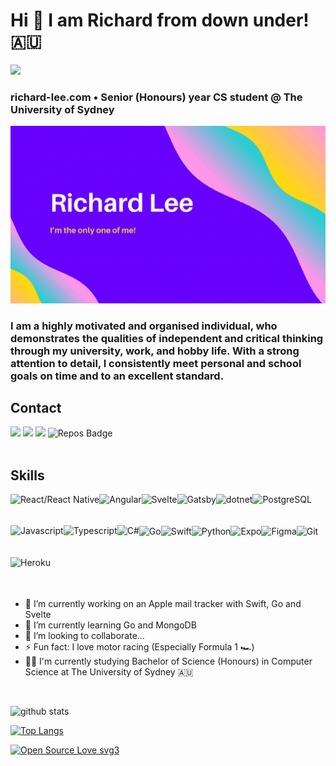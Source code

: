 # Hi 👋 I am Richard from down under! 🇦🇺

<img width="100px" src="https://encrypted-tbn0.gstatic.com/images?q=tbn:ANd9GcTohIB8DHvCODHEN2YneH6X6mUrTJ6J42WoAoMN8O_jZr2PPDjzOwcKjvk57W20DJDcJpA&usqp=CAU">

### richard-lee.com • Senior (Honours) year CS student @ The University of Sydney

<img src="https://raw.githubusercontent.com/richard875/richard875/master/banner.gif">
<br/>

### I am a highly motivated and organised individual, who demonstrates the qualities of independent and critical thinking through my university, work, and hobby life. With a strong attention to detail, I consistently meet personal and school goals on time and to an excellent standard.

## Contact

[<img src ="https://img.shields.io/badge/portfolio-web-%23.svg?&style=for-the-badge&logo=&logoColor=white%22">](https://richard-lee.com/)
[<img src ="https://img.shields.io/badge/Email-myemail-%23.svg?&color=yellow&style=for-the-badge&logo=&logoColor=white">](mailto:hello@richard-lee.com)
[<img src="https://img.shields.io/badge/linkedin-%230077B5.svg?&style=for-the-badge&logo=linkedin&logoColor=white" />](https://www.linkedin.com/in/richard875/)
![Repos Badge](https://badges.pufler.dev/repos/richard875?style=for-the-badge&color=red)
<br><br>

## Skills

<img align="left" alt="React/React Native" height="50px" src="https://cdn.svgporn.com/logos/react.svg" />
<img align="left" alt="Angular" height="50px" src="https://cdn.svgporn.com/logos/angular-icon.svg" />
<img align="left" alt="Svelte" height="50px" src="https://cdn.svgporn.com/logos/svelte-icon.svg" />
<img align="left" alt="Gatsby" height="50px" src="https://cdn.svgporn.com/logos/gatsby.svg" />
<img align="left" alt="dotnet" height="50px" src="https://cdn.svgporn.com/logos/dotnet.svg" />
<img align="left" alt="PostgreSQL" height="50px" src="https://cdn.svgporn.com/logos/postgresql.svg" />
<img align="left" alt="Javascript" height="50px" src="https://cdn.svgporn.com/logos/javascript.svg" />
<img align="left" alt="Typescript" height="50px" src="https://cdn.svgporn.com/logos/typescript-icon.svg" />
<img align="left" alt="C#" height="50px" src="https://cdn.svgporn.com/logos/c-sharp.svg" />

<br />
<br />
<br />

<img align="left" alt="Go" height="50px" src="https://cdn.svgporn.com/logos/go.svg" />
<img align="left" alt="Swift" height="50px" src="https://cdn.svgporn.com/logos/swift.svg" />
<img align="left" alt="Python" height="50px" src="https://cdn.svgporn.com/logos/python.svg" />
<img align="left" alt="Expo" height="50px" src="https://cdn.svgporn.com/logos/expo.svg" />
<img align="left" alt="Figma" height="50px" src="https://cdn.svgporn.com/logos/figma.svg" />
<img align="left" alt="Git" height="50px" src="https://cdn.svgporn.com/logos/git-icon.svg" />
<img align="left" alt="Heroku" height="50px" src="https://cdn.svgporn.com/logos/heroku-icon.svg" />

<br />
<br />
<br />
<br />
<br />
<br />

- 🔭 I’m currently working on an Apple mail tracker with Swift, Go and Svelte
- 🌱 I’m currently learning Go and MongoDB
- 👯 I’m looking to collaborate...
- ⚡ Fun fact: I love motor racing (Especially Formula 1 🏎️)
- 👨‍💻 I'm currently studying Bachelor of Science (Honours) in Computer Science at The University of Sydney 🇦🇺

<br />

![github stats](https://github-readme-stats.vercel.app/api?username=richard875&hide=contribs,prs,stars&count_private=true&show_icons=true&theme=solarized-light)

[![Top Langs](https://github-readme-stats.vercel.app/api/top-langs/?username=richard875&layout=compact)](https://github.com/richard875/github-readme-stats)

[![Open Source Love svg3](https://badges.frapsoft.com/os/v3/open-source.svg?v=103)](https://github.com/ellerbrock/open-source-badges/)
